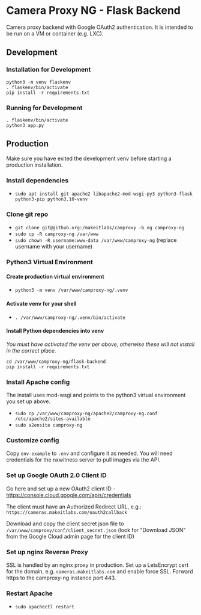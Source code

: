 # Camera Proxy NG - Flask Backend
Camera proxy backend with Google OAuth2 authentication.  It is intended to be run on a VM or container (e.g. LXC).

## Development 

### Installation for Development
```
python3 -m venv flaskenv
. flaskenv/bin/activate
pip install -r requirements.txt
```

### Running for Development
```
. flaskenv/bin/activate
python3 app.py
```

## Production

Make sure you have exited the development venv before starting a production installation.

### Install dependencies
- `sudo apt install git apache2 libapache2-mod-wsgi-py3 python3-flask python3-pip python3.10-venv`

### Clone git repo
- `git clone git@github.org:/makeitlabs/camproxy -b ng camproxy-ng`
- `sudo cp -R camproxy-ng /var/www`
- `sudo chown -R username:www-data /var/www/camproxy-ng` (replace username with your username)

### Python3 Virtual Environment

#### Create production virtual environment
- `python3 -m venv /var/www/camproxy-ng/.venv`

#### Activate venv for your shell
- `. /var/www/camproxy-ng/.venv/bin/activate`

#### Install Python dependencies into venv

*You must have activated the venv per above, otherwise these will not install in the correct place.*

```
cd /var/www/camproxy-ng/flask-backend
pip install -r requirements.txt
```

### Install Apache config

The install uses mod-wsgi and points to the python3 virtual environment you set up above.

- `sudo cp /var/www/camproxy-ng/apache2/camproxy-ng.conf /etc/apache2/sites-available`
- `sudo a2ensite camproxy-ng`

### Customize config

Copy `env-example` to `.env` and configure it as needed.  You will need credentials for the nxwitness server to pull images via the API.

### Set up Google OAuth 2.0 Client ID

Go here and set up a new OAuth2 client ID - https://console.cloud.google.com/apis/credentials

The client must have an Authorized Redirect URL, e.g.: `https://cameras.makeitlabs.com/oauth2callback`

Download and copy the client secret json file to `/var/www/camproxy/conf/client_secret.json` (look for "Download JSON" from the Google Cloud admin page for the client ID)


### Set up nginx Reverse Proxy

SSL is handled by an nginx proxy in production.  Set up a LetsEncrypt cert for the domain, e.g. `cameras.makeitlabs.com` and enable force SSL.  Forward https to the camproxy-ng instance port 443.

### Restart Apache
- `sudo apachectl restart`
